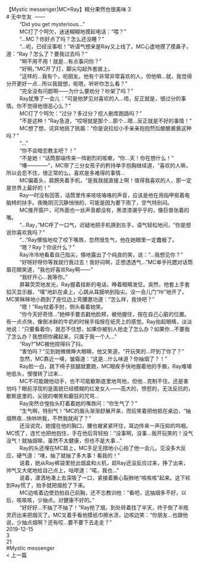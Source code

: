 <br/>
【Mystic messenger|MC×Ray】精分果然也很美味 3<br/>
# 无中生友  ——<br/>
  　　“Did you get mysterious...”<br/>
  　　MC打了个呵欠，迷迷糊糊地摸起电话：“喂？”<br/>
  　　“...MC？你好点了吗？怎么还没睡？”<br/>
  　　“...呃，已经没事啦！”听语气想来是Ray又上线了。MC心虚地摸了摸鼻子，道：“Ray？怎么了？要我过去吗？”<br/>
  　　“啊不用不用！就是...有点事问你？”<br/>
  　　“好啊。”MC开了灯，脚尖勾起外套披上。<br/>
  　　“这样的...我有个，呃朋友。他有个非常非常喜欢的人，但他嘛...就，我觉得分开更好一点...所以我就想，呃嗯，听听你怎么看？”<br/>
  　　“完全没有问题啊——为什么要劝分？吵架了吗？”<br/>
  　　Ray犹豫了一会儿：“可是他梦见对喜欢的人...唔，反正就是，很过分的事情。你不觉得他很恶心么？”<br/>
  　　MC打了个呵欠：“过分？多过分？挖人删库跑路吗？”<br/>
  　　“不是这种！”Ray急道，“哎呀就是那个...那个...嗯...反正就是不好的事情！”<br/>
  　　MC想了想，诧异地挑了挑眉：“你是说拉拉小手亲亲抱抱然后酿酿酱酱这种吗？”<br/>
  　　“...”<br/>
  　　“你不会暗恋教主吧？！”<br/>
  　　“不是她！”话筒那端传来一阵剧烈的咳嗽，“你...天！你在想什么！”<br/>
  　　“噢————”，MC带了三分女孩子的矜持单手抱胸继续道，“喜欢的人嘛，所以会忍不住，很正常的么。喜欢是多难得的事情...<br/>
  　　MC偏着头，肩膀夹着手机，“是我我就直接上啊！值得我喜欢的人，那一定是世界上最好的！”<br/>
  　　Ray一时没有回答，话筒里传来吱吱咯咯的声音，应该是他在用指甲抠着电脑椅的扶手。夜晚阴沉沉静悄悄的，可能是因为要下雨了，空气特别闷。<br/>
  　　MC推开窗户，可外面也一丝声音都没有，黑漆漆潮乎乎的，像巨兽张着的嘴。<br/>
  　　“...Ray，”MC呼了一口气，迟疑地把手机换到左手，语气轻松地问，“你是想说你喜欢我吗？”<br/>
  　　“...”Ray懊恼地咬了咬下嘴唇，忽然很生气，他在她眼里一定蠢极了。<br/>
  　　“嗯？Ray？你说什么？”<br/>
  　　Ray冷冷地看着自己指尖，倏地露出了个纯良的笑，说：“...我想见你？”<br/>
  　　“好呀好呀你等我就行我过去！我好闷啊，正想透透气...”MC单手托腮对话筒眉花眼笑道，“我也好喜欢Ray啊——”<br/>
  　　“我好开心...我等你。”<br/>
  　　屏幕荧荧地发光，Ray握着挂断的电话，睁着眼睛发怔。突然，他套上手套掐灭显示器，“噗”地趴在桌上，心跳从耳膜响到指尖。没一会儿门“咔”地开了，MC笑眯眯地小跑到了座位边上弯腰邀功道：“怎么样，我快吧？”<br/>
  　　“嗯！”Ray枕着手肘，侧头看着她笑。<br/>
  　　“你今天好奇怪...”她伸手要去戳他脸颊，被他握住，按在自己心脏的位置。有一点点快，像倒冰鲜的牛奶的时候手指按在纸壳上的感觉。Ray抬起眼睛，淡淡地说：“只要看着你，就忍不住想，如果你被别人抢走了怎么办？如果你...不要我了怎么办？我想把你藏起来，只属于我一个人...”<br/>
  　　“Ray?”MC被他捏得抖了抖。<br/>
  　　“害怕吗？”见到她微微睁大眼睛，他又笑道，“开玩笑的...吓到了你了？”<br/>
  　　忽然，MC靠近一嗅，皱眉道：“这是...什么味道？你抽烟了？！”<br/>
  　　Ray脸一白，跳下椅子拔腿就要跑，MC眼疾手快地握着他的手腕，Ray难堪地低头，慢慢转了过来...<br/>
  　　MC不可能跟他动手，也不可能歇斯底里地骂他，但他...克制不住。还是害怕吗？眼前浮现的是面貌已经模糊的红发女人——高大的，愤怒的，无法反抗的，歇斯底里的，尖锐的嘲笑和癫狂的咒骂...<br/>
  　　Ray突然仓惶抬头盯着着她的嘴唇问：“你生气了？”<br/>
  　　“生气啊，特别气！”MC的眉头渐渐舒展开来，而后笑着把他抵在桌边，“抽烟熬夜...快哄哄我，不然我就闹了？”<br/>
  　　还没说完，她撞在他的胸口，腰也被紧紧环住，耳边传来一声压抑的呜咽。MC慌了，连忙也把他抱住，手在他后背轻拍：“没事啊，没事...我开玩笑的！没气没气！就抽烟嘛，虽然不太健康，但也不是大事...”　<br/>
  　　Ray的头还埋在MC肩上，MC手足无措地小心拍了他一会儿，见没多大反应，硬气道：“嗐，抽了就抽了多大事！看我的！”<br/>
  　　说着，她从Ray裤袋里抢出烟盒和火机，趁Ray还没反应过来，挣了出来，帅气又大佬地给自己点上，咕哝道：“喏，我也...”<br/>
  　　说着，潇洒地凑上去深吸了一口，紧接着撕心裂肺地“咳咳咳”起来。这下轮到Ray慌了，抬手就把烟抢了下来。<br/>
  　　MC边咳着边使劲拍自己前胸，还不忘教训他：“看吧，这抽烟多不好，以后，咳咳咳，少抽点。对健康不好的。”<br/>
  　　“好好好...不抽了不抽了！”Ray抢了烟，到处转着找了半天，终于倒了半瓶灵药出来把烟灭了。MC叉着手看他摸纸巾擦水渍，边咳边笑：“你朋友...也跟他说，少抽点烟啊？还有哎...要不要下去走走？”<br/>
2019-12-15<br/>
3<br/>
21<br/>
#Mystic messenger<br/>
< 上一篇<br/>
